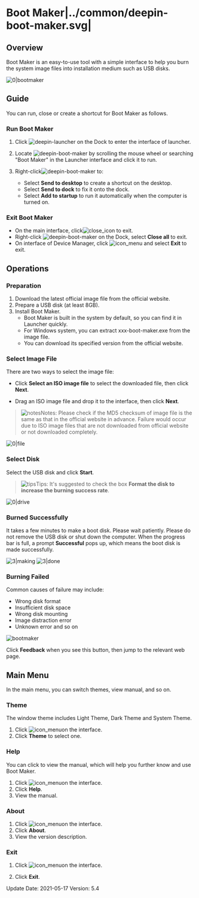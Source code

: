 # Boot Maker|../common/deepin-boot-maker.svg|

## Overview

Boot Maker is an easy-to-use tool with a simple interface to help you burn the system image files into installation medium such as USB disks.

![0|bootmaker](jpg/selectfile.png)

## Guide

You can run, close or create a shortcut for Boot Maker as follows.

### Run Boot Maker

1. Click ![deepin-launcher](icon/deepin-launcher.svg) on the Dock to enter the interface of launcher.

2. Locate ![deepin-boot-maker](icon/deepin-boot-maker.svg) by scrolling the mouse wheel or searching "Boot Maker" in the Launcher interface and click it to run. 

3. Right-click![deepin-boot-maker](icon/deepin-boot-maker.svg) to:

   - Select **Send to desktop** to create a shortcut on the desktop.
   - Select  **Send to dock** to fix it onto the dock.
   - Select **Add to startup** to run it automatically when the computer is turned on.

###  Exit Boot Maker

- On the main interface, click![close_icon](icon/close.svg) to exit.
- Right-click ![deepin-boot-maker](icon/deepin-boot-maker.svg)  on the Dock, select **Close all** to exit.
- On interface of Device Manager, click ![icon_menu](icon/icon_menu.svg)  and select **Exit** to exit.


## Operations

### Preparation

1. Download the latest official image file from the official website.
2. Prepare a USB disk (at least 8GB).
3. Install Boot Maker.
   - Boot Maker is built in the system by default, so you can find it in Launcher quickly.
   - For Windows system, you can extract xxx-boot-maker.exe from the image file.
   - You can download its specified version from the official website.

### Select Image File

There are two ways to select the image file:

   - Click **Select an ISO image file** to select the downloaded file, then click **Next**.

   - Drag an ISO image file and drop it to the interface, then click **Next**.


> ![notes](icon/notes.svg)Notes: Please check if the MD5 checksum of image file is the same as that in the official website in advance. Failure would occur due to ISO image files that are not downloaded from official website or not downloaded completely.

![0|file](jpg/selectfile.png)


### Select Disk

Select the USB disk and click **Start**.


> ![tips](icon/tips.svg)Tips: It's suggested to check the box **Format the disk to increase the burning success rate**.

![0|drive](jpg/drive.png)


### Burned Successfully

It takes a few minutes to make a boot disk. Please wait patiently. Please do not remove the USB disk or shut down the computer. When the progress bar is full, a prompt **Successful** pops up, which means the boot disk is made successfully.  

![3|making](jpg/making.png)
![3|done](jpg/success.png)

### Burning Failed

Common causes of failure may include:

- Wrong disk format
- Insufficient disk space 
- Wrong disk mounting
- Image distraction error
- Unknown error and so on

![bootmaker](jpg/failed.png)

Click **Feedback** when you see this button, then jump to the relevant web page. 





## Main Menu

In the main menu, you can switch themes, view manual, and so on.

### Theme

The window theme includes Light Theme, Dark Theme and System Theme.

1. Click ![icon_menu](icon/icon_menu.svg)on the interface.
2. Click  **Theme** to select one.

### Help

You can click to view the manual, which will help you further know and use Boot Maker.

1. Click ![icon_menu](icon/icon_menu.svg)on the interface.
2. Click **Help**.
3. View the manual.

### About

1. Click ![icon_menu](icon/icon_menu.svg)on the interface.
2. Click **About**.
3. View the version description.

### Exit

1. Click ![icon_menu](icon/icon_menu.svg)on the interface.

2. Click **Exit**.

<div class="version-info"><span>Update Date: 2021-05-17</span><span> Version: 5.4</span></div>